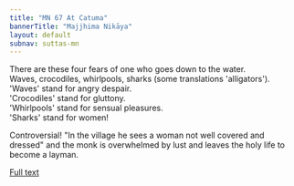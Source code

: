 ```yaml
---
title: "MN 67 At Catuma"
bannerTitle: "Majjhima Nikāya" 
layout: default 
subnav: suttas-mn 
---
```


There are these four fears of one who goes down to the water.  
Waves, crocodiles, whirlpools, sharks (some translations 'alligators').  
'Waves' stand for angry despair.  
'Crocodiles' stand for gluttony.  
'Whirlpools' stand for sensual pleasures.  
'Sharks' stand for women!


Controversial! "In the village he sees a woman not well covered and dressed" and the monk is overwhelmed by lust and leaves the holy life to become a layman.

[Full text](http://www.buddhism.org/Sutras/Agama/Majjhima/067-catuma-e1.htm)
